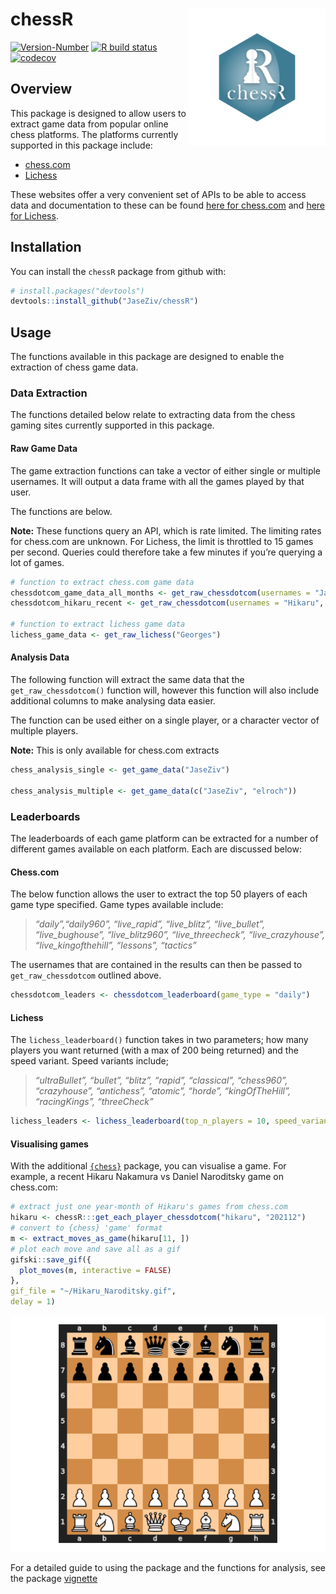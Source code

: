 
<!-- README.md is generated from README.Rmd. Please edit that file -->

# chessR <a href='https:/jaseziv.github.io/chessR'><img src='man/figures/logo.png' align="right" height="219.5" /></a>

<!-- badges: start -->

[![Version-Number](https://img.shields.io/github/r-package/v/JaseZiv/chessR?label=chessR%20(Dev))](https://github.com/JaseZiv/chessR/)
[![R build
status](https://github.com/JaseZiv/chessR/workflows/R-CMD-check/badge.svg)](https://github.com/JaseZiv/chessR/actions)
[![codecov](https://codecov.io/gh/JaseZiv/chessR/branch/master/graph/badge.svg?token=PE7LBUOWX7)](https://codecov.io/gh/JaseZiv/chessR)
<!-- badges: end -->

## Overview

This package is designed to allow users to extract game data from
popular online chess platforms. The platforms currently supported in
this package include:

-   [chess.com](https://www.chess.com/)
-   [Lichess](https://lichess.org/)

These websites offer a very convenient set of APIs to be able to access
data and documentation to these can be found [here for
chess.com](https://www.chess.com/news/view/published-data-api) and [here
for Lichess](https://lichess.org/api).

## Installation

You can install the `chessR` package from github with:

``` r
# install.packages("devtools")
devtools::install_github("JaseZiv/chessR")
```

## Usage

The functions available in this package are designed to enable the
extraction of chess game data.

### Data Extraction

The functions detailed below relate to extracting data from the chess
gaming sites currently supported in this package.

#### Raw Game Data

The game extraction functions can take a vector of either single or
multiple usernames. It will output a data frame with all the games
played by that user.

The functions are below.

**Note:** These functions query an API, which is rate limited. The
limiting rates for chess.com are unknown. For Lichess, the limit is
throttled to 15 games per second. Queries could therefore take a few
minutes if you’re querying a lot of games.

``` r
# function to extract chess.com game data
chessdotcom_game_data_all_months <- get_raw_chessdotcom(usernames = "JaseZiv")
chessdotcom_hikaru_recent <- get_raw_chessdotcom(usernames = "Hikaru", year_month = c(202104:202105))

# function to extract lichess game data
lichess_game_data <- get_raw_lichess("Georges")
```

#### Analysis Data

The following function will extract the same data that the
`get_raw_chessdotcom()` function will, however this function will also
include additional columns to make analysing data easier.

The function can be used either on a single player, or a character
vector of multiple players.

**Note:** This is only available for chess.com extracts

``` r
chess_analysis_single <- get_game_data("JaseZiv")

chess_analysis_multiple <- get_game_data(c("JaseZiv", "elroch"))
```

### Leaderboards

The leaderboards of each game platform can be extracted for a number of
different games available on each platform. Each are discussed below:

#### Chess.com

The below function allows the user to extract the top 50 players of each
game type specified. Game types available include:

> *“daily”,“daily960”, “live_rapid”, “live_blitz”, “live_bullet”,
> “live_bughouse”, “live_blitz960”, “live_threecheck”,
> “live_crazyhouse”, “live_kingofthehill”, “lessons”, “tactics”*

The usernames that are contained in the results can then be passed to
`get_raw_chessdotcom` outlined above.

``` r
chessdotcom_leaders <- chessdotcom_leaderboard(game_type = "daily")
```

#### Lichess

The `lichess_leaderboard()` function takes in two parameters; how many
players you want returned (with a max of 200 being returned) and the
speed variant. Speed variants include;

> *“ultraBullet”, “bullet”, “blitz”, “rapid”, “classical”, “chess960”,
> “crazyhouse”, “antichess”, “atomic”, “horde”, “kingOfTheHill”,
> “racingKings”, “threeCheck”*

``` r
lichess_leaders <- lichess_leaderboard(top_n_players = 10, speed_variant = "blitz")
```

#### Visualising games

With the additional
[`{chess}`](https://cran.r-project.org/package=chess) package, you can
visualise a game. For example, a recent Hikaru Nakamura vs Daniel
Naroditsky game on chess.com:

``` r
# extract just one year-month of Hikaru's games from chess.com
hikaru <- chessR:::get_each_player_chessdotcom("hikaru", "202112")
# convert to {chess} 'game' format
m <- extract_moves_as_game(hikaru[11, ])
# plot each move and save all as a gif
gifski::save_gif({
  plot_moves(m, interactive = FALSE)
}, 
gif_file = "~/Hikaru_Naroditsky.gif", 
delay = 1)
```

![](img/Hikaru_Naroditsky.gif)

For a detailed guide to using the package and the functions for
analysis, see the package
[vignette](https://jaseziv.github.io/chessR/articles/using_chessR_package.html)
